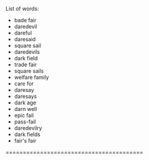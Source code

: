 List of words:
- bade fair
- daredevil
- dareful
- daresaid
- square sail
- daredevils
- dark field
- trade fair
- square sails
- welfare family
- care for
- daresay
- daresays
- dark age
- darn well
- epic fail
- pass-fail
- daredevilry
- dark fields
- fair's fair

========================================
